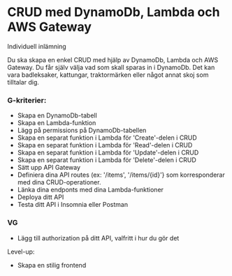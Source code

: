 # CRUD med DynamoDb, Lambda och AWS Gateway

Individuell inlämning

Du ska skapa en enkel CRUD med hjälp av DynamoDb, Lambda och AWS Gateway. Du får själv välja vad som skall sparas in i DynamoDb. Det kan vara badleksaker, kattungar, traktormärken eller något annat skoj som tilltalar dig.

### G-kriterier:
* Skapa en DynamoDb-tabell
* Skapa en Lambda-funktion
* Lägg på permissions på DynamoDb-tabellen
* Skapa en separat funktion i Lambda för 'Create'-delen i CRUD
* Skapa en separat funktion i Lambda för 'Read'-delen i CRUD
* Skapa en separat funktion i Lambda för 'Update'-delen i CRUD
* Skapa en separat funktion i Lambda för 'Delete'-delen i CRUD
* Sätt upp API Gateway
* Definiera dina API routes (ex: '/items', '/items/{id}'} som korresponderar med dina CRUD-operationer.
* Länka dina endponts med dina Lambda-funktioner
* Deploya ditt API
* Testa ditt API i Insomnia eller Postman

### VG
* Lägg till authorization på ditt API, valfritt i hur du gör det

Level-up:
* Skapa en stilig frontend
